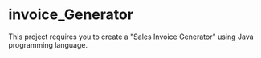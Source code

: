 # invoice_Generator
 This project requires you to create a "Sales Invoice Generator" using Java programming language.
